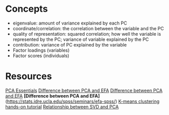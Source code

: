 # Concepts

- eigenvalue: amount of variance explained by each PC
- coordinate/correlation: the correlation between the variable and the PC
- quality of representation: squared correlation; how well the variable is represented by the PC; variance of variable explained by the PC
- contribution: variance of PC explained by the variable
- Factor loadings (variables)
- Factor scores (individuals)

# Resources

[PCA Essentials](http://www.sthda.com/english/articles/31-principal-component-methods-in-r-practical-guide/112-pca-principal-component-analysis-essentials/)
[Difference between PCA and EFA](http://www2.sas.com/proceedings/sugi30/203-30.pdf)
[Difference between PCA and EFA](https://community.jmp.com/t5/JMP-Blog/Principal-components-or-factor-analysis/ba-p/38347)
**[Difference between PCA and EFA]**(https://stats.idre.ucla.edu/spss/seminars/efa-spss/)
[K-means clustering hands-on tutorial](https://www.datacamp.com/community/tutorials/k-means-clustering-r)
[Relationship between SVD and PCA](https://stats.stackexchange.com/questions/134282/relationship-between-svd-and-pca-how-to-use-svd-to-perform-pca)
